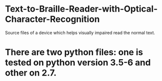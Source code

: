 # Text-to-Braille-Reader-with-Optical-Character-Recognition
Source files of a device which helps visually impaired read the normal text.
# There are two python files: one is tested on python version 3.5-6 and other on 2.7.

